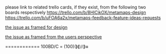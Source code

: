 please link to related trello cards, if they exist, from the following two boards respectively
https://trello.com/b/8HlCikOX/metamaps-design
https://trello.com/b/uFOA6a2x/metamaps-feedback-feature-ideas-requests

[the issue as framed for design]()

[the issue as framed from the users perspective]()


============
100BD/C = (100)(__)(__)/(__)=__
